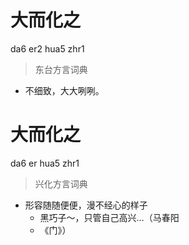 # 大而化之
da6 er2 hua5 zhr1
> 东台方言词典
- 不细致，大大咧咧。

# 大而化之
da6 er hua5 zhr1
> 兴化方言词典
- 形容随随便便，漫不经心的样子
  - 黑巧子～，只管自己高兴…（马春阳
  - 《门》）

